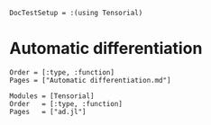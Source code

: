 ```@meta
DocTestSetup = :(using Tensorial)
```

# Automatic differentiation

```@index
Order = [:type, :function]
Pages = ["Automatic differentiation.md"]
```

```@autodocs
Modules = [Tensorial]
Order   = [:type, :function]
Pages   = ["ad.jl"]
```
